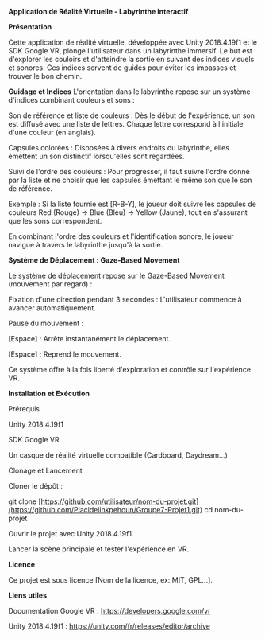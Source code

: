 **Application de Réalité Virtuelle - Labyrinthe Interactif**

**Présentation**

Cette application de réalité virtuelle, développée avec Unity 2018.4.19f1 et le SDK Google VR, plonge l'utilisateur dans un labyrinthe immersif. Le but est d'explorer les couloirs et d'atteindre la sortie en suivant des indices visuels et sonores. Ces indices servent de guides pour éviter les impasses et trouver le bon chemin.

**Guidage et Indices**
L'orientation dans le labyrinthe repose sur un système d'indices combinant couleurs et sons :

Son de référence et liste de couleurs : Dès le début de l'expérience, un son est diffusé avec une liste de lettres. Chaque lettre correspond à l'initiale d'une couleur (en anglais).

Capsules colorées : Disposées à divers endroits du labyrinthe, elles émettent un son distinctif lorsqu'elles sont regardées.

Suivi de l'ordre des couleurs : Pour progresser, il faut suivre l'ordre donné par la liste et ne choisir que les capsules émettant le même son que le son de référence.

Exemple : Si la liste fournie est [R-B-Y], le joueur doit suivre les capsules de couleurs Red (Rouge) → Blue (Bleu) → Yellow (Jaune), tout en s'assurant que les sons correspondent.

En combinant l'ordre des couleurs et l'identification sonore, le joueur navigue à travers le labyrinthe jusqu'à la sortie.

‍**Système de Déplacement : Gaze-Based Movement**

Le système de déplacement repose sur le Gaze-Based Movement (mouvement par regard) :

Fixation d'une direction pendant 3 secondes : L'utilisateur commence à avancer automatiquement.

Pause du mouvement :

[Espace] : Arrête instantanément le déplacement.

[Espace] : Reprend le mouvement.

Ce système offre à la fois liberté d'exploration et contrôle sur l'expérience VR.

**Installation et Exécution**

Prérequis

Unity 2018.4.19f1

SDK Google VR

Un casque de réalité virtuelle compatible (Cardboard, Daydream...)

Clonage et Lancement

Cloner le dépôt :

git clone [https://github.com/utilisateur/nom-du-projet.git](https://github.com/Placidelinkpehoun/Groupe7-Projet1.git)
cd nom-du-projet

Ouvrir le projet avec Unity 2018.4.19f1.

Lancer la scène principale et tester l'expérience en VR.

**Licence**

Ce projet est sous licence [Nom de la licence, ex: MIT, GPL...].

**Liens utiles**

Documentation Google VR : https://developers.google.com/vr

Unity 2018.4.19f1 : https://unity.com/fr/releases/editor/archive

